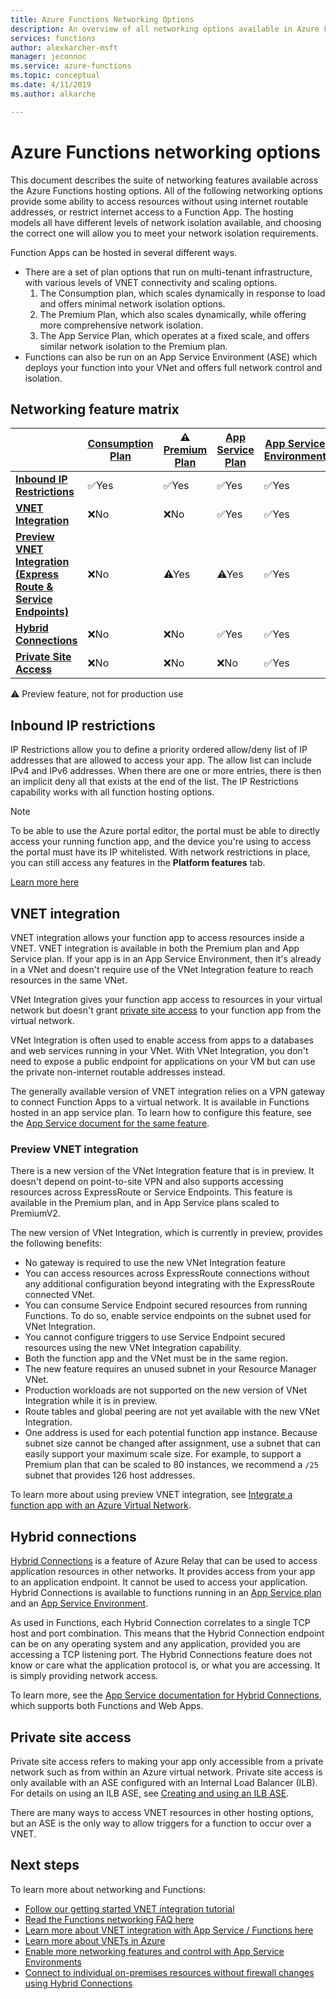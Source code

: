 ```yaml
---
title: Azure Functions Networking Options
description: An overview of all networking options available in Azure Functions
services: functions
author: alexkarcher-msft
manager: jeconnoc
ms.service: azure-functions
ms.topic: conceptual
ms.date: 4/11/2019
ms.author: alkarche

---
```

# Azure Functions networking options

This document describes the suite of networking features available across the Azure Functions hosting options. All of the following networking options provide some ability to access resources without using internet routable addresses, or restrict internet access to a Function App. The hosting models all have different levels of network isolation available, and choosing the correct one will allow you to meet your network isolation requirements.

Function Apps can be hosted in several different ways.

* There are a set of plan options that run on multi-tenant infrastructure, with various levels of VNET connectivity and scaling options.
    1. The Consumption plan, which scales dynamically in response to load and offers minimal network isolation options.
    1. The Premium Plan, which also scales dynamically, while offering more comprehensive network isolation.
    1. The App Service Plan, which operates at a fixed scale, and offers similar network isolation to the Premium plan.
* Functions can also be run on an App Service Environment (ASE) which deploys your function into your VNet and offers full network control and isolation.

## Networking feature matrix

|                |[Consumption Plan](functions-scale.md#consumption-plan)|⚠ [Premium Plan](functions-scale.md##premium-plan-public-preview)|[App Service Plan](functions-scale.md#app-service-plan)|[App Service Environment](../app-service/environment/intro.md)|
|----------------|-----------|----------------|---------|-----------------------|  
|[**Inbound IP Restrictions**](#inbound-ip-restrictions)|✅Yes|✅Yes|✅Yes|✅Yes|
|[**VNET Integration**](#vnet-integration)|❌No|❌No|✅Yes|✅Yes|
|[**Preview VNET Integration (Express Route & Service Endpoints)**](#preview-vnet-integration)|❌No|⚠Yes|⚠Yes|✅Yes|
|[**Hybrid Connections**](#hybrid-connections)|❌No|❌No|✅Yes|✅Yes|
|[**Private Site Access**](#private-site-access)|❌No| ❌No|❌No|✅Yes|

⚠ Preview feature, not for production use

## Inbound IP restrictions

IP Restrictions allow you to define a priority ordered allow/deny list of IP addresses that are allowed to access your app. The allow list can include IPv4 and IPv6 addresses. When there are one or more entries, there is then an implicit deny all that exists at the end of the list. The IP Restrictions capability works with all function hosting options.

> [!NOTE]
> To be able to use the Azure portal editor, the portal must be able to directly access your running function app, and the device you're using to access the portal must have its IP whitelisted. With network restrictions in place, you can still access any features in the **Platform features** tab.

[Learn more here](https://docs.microsoft.com/azure/app-service/app-service-ip-restrictions)

## VNET integration

VNET integration allows your function app to access resources inside a VNET. VNET integration is available in both the Premium plan and App Service plan. If your app is in an App Service Environment, then it's already in a VNet and doesn't require use of the VNet Integration feature to reach resources in the same VNet.

VNet Integration gives your function app access to resources in your virtual network but doesn't grant [private site access](#private-site-access) to your function app from the virtual network.

VNet Integration is often used to enable access from apps to a databases and web services running in your VNet. With VNet Integration, you don't need to expose a public endpoint for applications on your VM but can use the private non-internet routable addresses instead.

The generally available version of VNET integration relies on a VPN gateway to connect Function Apps to a virtual network. It is available in Functions hosted in an app service plan. To learn how to configure this feature, see the [App Service document for the same feature](../app-service/web-sites-integrate-with-vnet.md#enabling-vnet-integration).

### Preview VNET integration

There is a new version of the VNet Integration feature that is in preview. It doesn't depend on point-to-site VPN and also supports accessing resources across ExpressRoute or Service Endpoints. This feature is available in the Premium plan, and in App Service plans scaled to PremiumV2.

The new version of VNet Integration, which is currently in preview, provides the following benefits:

* No gateway is required to use the new VNet Integration feature
* You can access resources across ExpressRoute connections without any additional configuration beyond integrating with the ExpressRoute connected VNet.
* You can consume Service Endpoint secured resources from running Functions. To do so, enable service endpoints on the subnet used for VNet Integration.
* You cannot configure triggers to use Service Endpoint secured resources using the new VNet Integration capability. 
* Both the function app and the VNet must be in the same region.
* The new feature requires an unused subnet in your Resource Manager VNet.
* Production workloads are not supported on the new version of VNet Integration while it is in preview.
* Route tables and global peering are not yet available with the new VNet Integration.
* One address is used for each potential function app instance. Because subnet size cannot be changed after assignment, use a subnet that can easily support your maximum scale size. For example, to support a Premium plan that can be scaled to 80 instances, we recommend a `/25` subnet that provides 126 host addresses.

To learn more about using preview VNET integration, see [Integrate a function app with an Azure Virtual Network](functions-create-vnet.md).

## Hybrid connections

[Hybrid Connections](../service-bus-relay/relay-hybrid-connections-protocol.md) is a feature of Azure Relay that can be used to access application resources in other networks. It provides access from your app to an application endpoint. It cannot be used to access your application. Hybrid Connections is available to functions running in an [App Service plan](functions-scale.md#app-service-plan) and an [App Service Environment](../app-service/environment/intro.md).

As used in Functions, each Hybrid Connection correlates to a single TCP host and port combination. This means that the Hybrid Connection endpoint can be on any operating system and any application, provided you are accessing a TCP listening port. The Hybrid Connections feature does not know or care what the application protocol is, or what you are accessing. It is simply providing network access.

To learn more, see the [App Service documentation for Hybrid Connections](../app-service/app-service-hybrid-connections.md), which supports both Functions and Web Apps.

## Private site access

Private site access refers to making your app only accessible from a private network such as from within an Azure virtual network. Private site access is only available with an ASE configured with an Internal Load Balancer (ILB). For details on using an ILB ASE, see [Creating and using an ILB ASE](../app-service/environment/create-ilb-ase.md).

There are many ways to access VNET resources in other hosting options, but an ASE is the only way to allow triggers for a function to occur over a VNET.

## Next steps
To learn more about networking and Functions: 

* [Follow our getting started VNET integration tutorial](./functions-create-vnet.md)
* [Read the Functions networking FAQ here](./functions-networking-faq.md)
* [Learn more about VNET integration with App Service / Functions here](../app-service/web-sites-integrate-with-vnet.md)
* [Learn more about VNETs in Azure](../virtual-network/virtual-networks-overview.md)
* [Enable more networking features and control with App Service Environments](../app-service/environment/intro.md)
* [Connect to individual on-premises resources without firewall changes using Hybrid Connections](../app-service/app-service-hybrid-connections.md)

